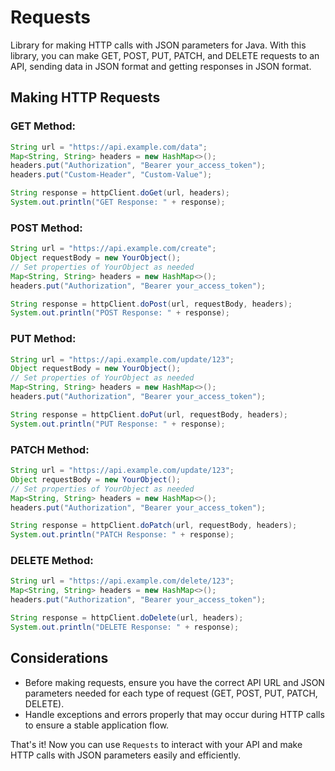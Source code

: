 # Requests
Library for making HTTP calls with JSON parameters for Java.
With this library, you can make GET, POST, PUT, PATCH, and DELETE requests to an API, sending data in JSON format and getting responses in JSON format.

## Making HTTP Requests

### GET Method:

```java
String url = "https://api.example.com/data";
Map<String, String> headers = new HashMap<>();
headers.put("Authorization", "Bearer your_access_token");
headers.put("Custom-Header", "Custom-Value");

String response = httpClient.doGet(url, headers);
System.out.println("GET Response: " + response);
```

### POST Method:

```java
String url = "https://api.example.com/create";
Object requestBody = new YourObject();
// Set properties of YourObject as needed
Map<String, String> headers = new HashMap<>();
headers.put("Authorization", "Bearer your_access_token");

String response = httpClient.doPost(url, requestBody, headers);
System.out.println("POST Response: " + response);
```

### PUT Method:

```java
String url = "https://api.example.com/update/123";
Object requestBody = new YourObject();
// Set properties of YourObject as needed
Map<String, String> headers = new HashMap<>();
headers.put("Authorization", "Bearer your_access_token");

String response = httpClient.doPut(url, requestBody, headers);
System.out.println("PUT Response: " + response);
```

### PATCH Method:

```java
String url = "https://api.example.com/update/123";
Object requestBody = new YourObject();
// Set properties of YourObject as needed
Map<String, String> headers = new HashMap<>();
headers.put("Authorization", "Bearer your_access_token");

String response = httpClient.doPatch(url, requestBody, headers);
System.out.println("PATCH Response: " + response);
```

### DELETE Method:

```java
String url = "https://api.example.com/delete/123";
Map<String, String> headers = new HashMap<>();
headers.put("Authorization", "Bearer your_access_token");

String response = httpClient.doDelete(url, headers);
System.out.println("DELETE Response: " + response);
```

## Considerations

- Before making requests, ensure you have the correct API URL and JSON parameters needed for each type of request (GET, POST, PUT, PATCH, DELETE).
- Handle exceptions and errors properly that may occur during HTTP calls to ensure a stable application flow.

That's it! Now you can use `Requests` to interact with your API and make HTTP calls with JSON parameters easily and efficiently.
